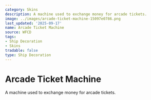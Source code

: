 ```yaml
---
category: Skins
description: A machine used to exchange money for arcade tickets.
image: ../images/arcade-ticket-machine-15097e0786.png
last_updated: '2025-09-17'
name: Arcade Ticket Machine
source: WFCD
tags:
- Ship Decoration
- Skins
tradable: false
type: Ship Decoration
---
```


# Arcade Ticket Machine

A machine used to exchange money for arcade tickets.


